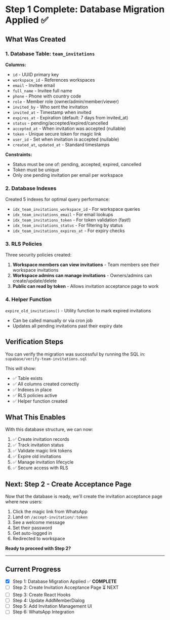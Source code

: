 # Step 1 Complete: Database Migration Applied ✅

## What Was Created

### 1. Database Table: `team_invitations`

**Columns:**
- `id` - UUID primary key
- `workspace_id` - References workspaces
- `email` - Invitee email
- `full_name` - Invitee full name
- `phone` - Phone with country code
- `role` - Member role (owner/admin/member/viewer)
- `invited_by` - Who sent the invitation
- `invited_at` - Timestamp when invited
- `expires_at` - Expiration (default: 7 days from invited_at)
- `status` - pending/accepted/expired/cancelled
- `accepted_at` - When invitation was accepted (nullable)
- `token` - Unique secure token for magic link
- `user_id` - Set when invitation is accepted (nullable)
- `created_at`, `updated_at` - Standard timestamps

**Constraints:**
- Status must be one of: pending, accepted, expired, cancelled
- Token must be unique
- Only one pending invitation per email per workspace

### 2. Database Indexes
Created 5 indexes for optimal query performance:
- `idx_team_invitations_workspace_id` - For workspace queries
- `idx_team_invitations_email` - For email lookups
- `idx_team_invitations_token` - For token validation (fast!)
- `idx_team_invitations_status` - For filtering by status
- `idx_team_invitations_expires_at` - For expiry checks

### 3. RLS Policies
Three security policies created:
1. **Workspace members can view invitations** - Team members see their workspace invitations
2. **Workspace admins can manage invitations** - Owners/admins can create/update/delete
3. **Public can read by token** - Allows invitation acceptance page to work

### 4. Helper Function
`expire_old_invitations()` - Utility function to mark expired invitations
- Can be called manually or via cron job
- Updates all pending invitations past their expiry date

## Verification Steps

You can verify the migration was successful by running the SQL in:
`supabase/verify-team-invitations.sql`

This will show:
- ✅ Table exists
- ✅ All columns created correctly
- ✅ Indexes in place
- ✅ RLS policies active
- ✅ Helper function created

## What This Enables

With this database structure, we can now:
1. ✅ Create invitation records
2. ✅ Track invitation status
3. ✅ Validate magic link tokens
4. ✅ Expire old invitations
5. ✅ Manage invitation lifecycle
6. ✅ Secure access with RLS

## Next: Step 2 - Create Acceptance Page

Now that the database is ready, we'll create the invitation acceptance page where new users:
1. Click the magic link from WhatsApp
2. Land on `/accept-invitation/:token`
3. See a welcome message
4. Set their password
5. Get auto-logged in
6. Redirected to workspace

**Ready to proceed with Step 2?**

---

## Current Progress

- [x] Step 1: Database Migration Applied ✅ **COMPLETE**
- [ ] Step 2: Create Invitation Acceptance Page ⏳ NEXT
- [ ] Step 3: Create React Hooks
- [ ] Step 4: Update AddMemberDialog
- [ ] Step 5: Add Invitation Management UI
- [ ] Step 6: WhatsApp Integration
